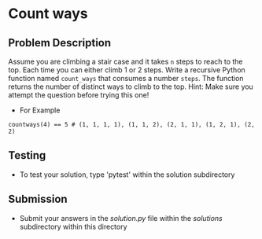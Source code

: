 # Count ways

## Problem Description
Assume you are climbing a stair case and it takes `n` steps to reach to the top. Each time you can either climb 1 or 2 steps.
Write a recursive Python function named `count_ways` that consumes a number `steps`. The function returns the number of distinct ways to climb to the top. Hint: Make sure you attempt the question before trying this one!

* For Example
```
countways(4) == 5 # (1, 1, 1, 1), (1, 1, 2), (2, 1, 1), (1, 2, 1), (2, 2)
```
## Testing
* To test your solution, type 'pytest' within the solution subdirectory

## Submission
* Submit your answers in the *solution.py* file within the *solutions* subdirectory within this directory

